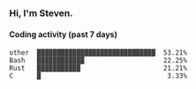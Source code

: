 ### Hi, I'm Steven.

#### Coding activity (past 7 days)
```
other  ▓▓▓▓▓▓▓▓▓▓▓▓▓▓▓▓▓▓▓▓▓▓▓▓▓▓▓▓▓▓  53.21%
Bash   ▓▓▓▓▓▓▓▓▓▓▓▓                    22.25%
Rust   ▓▓▓▓▓▓▓▓▓▓▓                     21.21%
C      ▓                                3.33%
```
